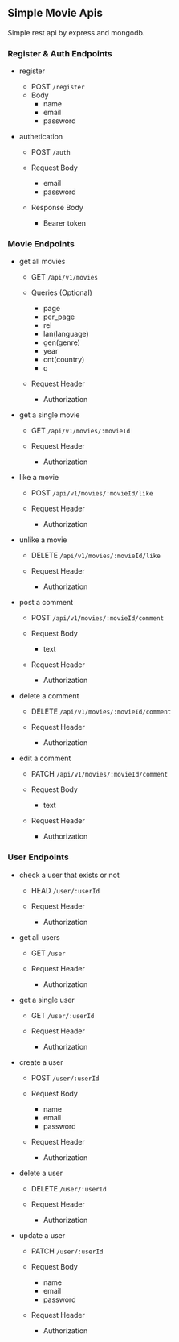 ## Simple Movie Apis

Simple rest api by express and mongodb.

### Register & Auth Endpoints

- register
  - POST `/register`
  - Body
    - name
    - email
    - password
- authetication

  - POST `/auth`
  - Request Body
    - email
    - password
  - Response Body

    - Bearer token

### Movie Endpoints

- get all movies

  - GET `/api/v1/movies`
  - Queries (Optional)
    - page
    - per_page
    - rel
    - lan(language)
    - gen(genre)
    - year
    - cnt(country)
    - q
  - Request Header

    - Authorization

- get a single movie

  - GET `/api/v1/movies/:movieId`
  - Request Header

    - Authorization

- like a movie

  - POST `/api/v1/movies/:movieId/like`
  - Request Header

    - Authorization

- unlike a movie

  - DELETE `/api/v1/movies/:movieId/like`

  - Request Header

    - Authorization

- post a comment

  - POST `/api/v1/movies/:movieId/comment`
  - Request Body

    - text

  - Request Header

    - Authorization

- delete a comment

  - DELETE `/api/v1/movies/:movieId/comment`
  - Request Header

    - Authorization

- edit a comment

  - PATCH `/api/v1/movies/:movieId/comment`
  - Request Body

    - text

  - Request Header

    - Authorization

### User Endpoints

- check a user that exists or not

  - HEAD `/user/:userId`
  - Request Header

    - Authorization

- get all users

  - GET `/user`
  - Request Header

    - Authorization

- get a single user

  - GET `/user/:userId`
  - Request Header

    - Authorization

- create a user

  - POST `/user/:userId`
  - Request Body
    - name
    - email
    - password
  - Request Header

    - Authorization

- delete a user

  - DELETE `/user/:userId`
  - Request Header

    - Authorization

- update a user

  - PATCH `/user/:userId`
  - Request Body
    - name
    - email
    - password
  - Request Header

    - Authorization
